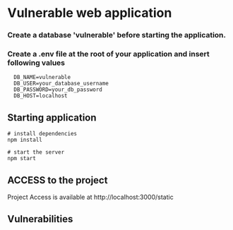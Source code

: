 # Vulnerable web application

### Create a database 'vulnerable' before starting the application.

### Create a .env file at the root of your application and insert following values

```
  DB_NAME=vulnerable
  DB_USER=your_database_username
  DB_PASSWORD=your_db_password
  DB_HOST=localhost
```

## Starting application
```
# install dependencies
npm install

```


``` 
# start the server
npm start

```

## ACCESS to the project

Project Access is available at http://localhost:3000/static

## Vulnerabilities

